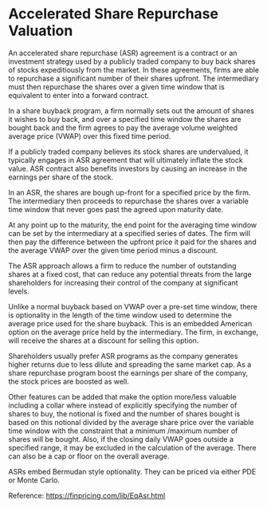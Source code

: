 # Accelerated Share Repurchase Valuation

An accelerated share repurchase (ASR) agreement is a contract or an investment strategy used by a publicly traded company to buy back shares of stocks expeditiously from the market. In these agreements, firms are able to repurchase a significant number of their shares upfront. The intermediary must then repurchase the shares over a given time window that is equivalent to enter into a forward contract. 

In a share buyback program, a firm normally sets out the amount of shares it wishes to buy back, and over a specified time window the shares are bought back and the firm agrees to pay the average volume weighted average price (VWAP) over this fixed time period. 

If a publicly traded company believes its stock shares are undervalued, it typically engages in ASR agreement that will ultimately inflate the stock value. ASR contract also benefits investors by causing an increase in the earnings per share of the stock.

In an ASR, the shares are bough up-front for a specified price by the firm. The intermediary then proceeds to repurchase the shares over a variable time window that never goes past the agreed upon maturity date. 

At any point up to the maturity, the end point for the averaging time window can be set by the intermediary at a specified series of dates. The firm will then pay the difference between the upfront price it paid for the shares and the average VWAP over the given time period minus a discount. 

The ASR approach allows a firm to reduce the number of outstanding shares at a fixed cost, that can reduce any potential threats from the large shareholders for increasing their control of the company at significant levels.

Unlike a normal buyback based on VWAP over a pre-set time window, there is optionality in the length of the time window used to determine the average price used for the share buyback. This is an embedded American option on the average price held by the intermediary. The firm, in exchange, will receive the shares at a discount for selling this option. 

Shareholders usually prefer ASR programs as the company generates higher returns due to less dilute and spreading the same market cap. As a share repurchase program boost the earnings per share of the company, the stock prices are boosted as well.

Other features can be added that make the option more/less valuable including a collar where instead of explicitly specifying the number of shares to buy, the notional is fixed and the number of shares bought is based on this notional divided by the average share price over the variable time window with the constraint that a minimum /maximum number of shares will be bought. Also, if the closing daily VWAP goes outside a specified range, it may be excluded in the calculation of the average. There can also be a cap or floor on the overall average.

ASRs embed Bermudan style optionality. They can be priced via either PDE or Monte Carlo.


Reference:
https://finpricing.com/lib/EqAsr.html
